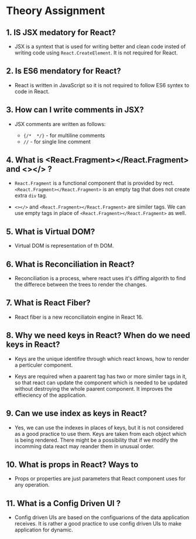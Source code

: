 # Theory Assignment

## 1. IS JSX medatory for React?
- JSX is a syntext that is used for writing better and clean code insted of writing code using `React.CreateElement`. It is not required for React.

## 2. Is ES6 mendatory for React?
- React is written in  JavaScript so it is not required to follow ES6 syntex to code in React.

## 3. How can I write comments in JSX?
- JSX comments are written as follows:

    - `{/*  */}` - for multiline comments
    - `//` - for single line comment

## 4. What is <React.Fragment></React.Fragment> and <></> ?
- `React.Fragment` is a functional component that is provided by rect. `<React.Fragment></React.Fragment>` is an empty tag that does not create extra `div` tag.

- `<></>` and `<React.Fragment></React.Fragment>` are similer tags. We can use empty tags in place of `<React.Fragment></React.Fragment>` as well.

## 5. What is Virtual DOM?
- Virtual DOM is representation of th DOM.
## 6. What is Reconciliation in React?
- Reconciliation is a process, where react uses it's diffing algorith to find the differece between the trees to render the changes.
## 7. What is React Fiber?
- React fiber is a new reconciliatoin engine in React 16.
## 8. Why we need keys in React? When do we need keys in React?
- Keys are the unique identifire through which react knows, how to render a perticuler component.

- Keys are required when a paarent tag has two or more similer tags in it, so that react can update the component which is needed to be updated without destroying the whole paarent component. It improves the effieciency of the application.

## 9. Can we use index as keys in React?
- Yes, we can use the indexes in places of keys, but it is not considered as a good practice to use them. Keys are taken from each object which is being rendered. There might be a possibility that if we modify the incomming data react may reander them in unusual order.
## 10. What is props in React? Ways to 
- Props or properties are just parameters that React component uses for any operation.
## 11. What is a Config Driven UI ?
- Config driven UIs are based on the configuarions of the data application receives. It is rather a good practice to use config driven UIs to make application for dynamic. 